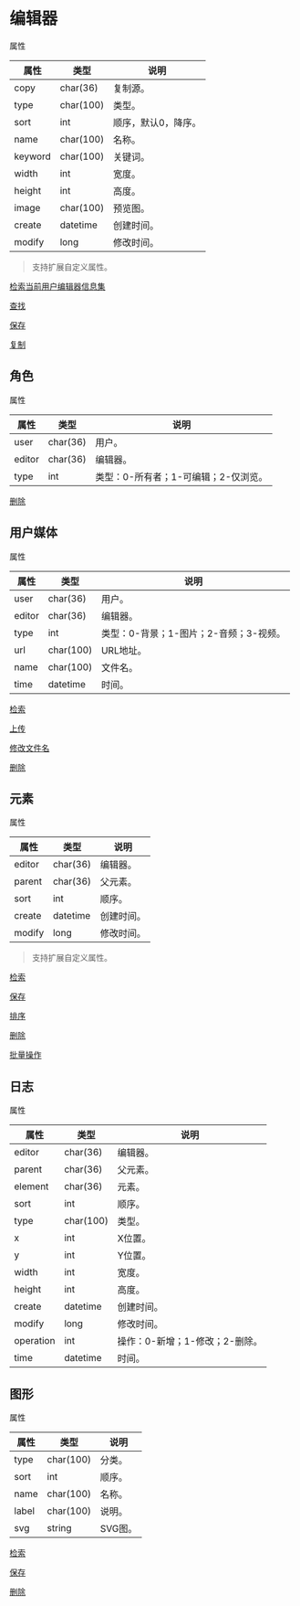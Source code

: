 # 编辑器

属性

|属性|类型|说明|
|---|---|---|
|copy|char(36)|复制源。|
|type|char(100)|类型。|
|sort|int|顺序，默认0，降序。|
|name|char(100)|名称。|
|keyword|char(100)|关键词。|
|width|int|宽度。|
|height|int|高度。|
|image|char(100)|预览图。|
|create|datetime|创建时间。|
|modify|long|修改时间。|

> 支持扩展自定义属性。

[检索当前用户编辑器信息集](doc/query-user.md)

[查找](doc/find.md)

[保存](doc/save.md)

[复制](doc/copy.md)

## 角色

属性

|属性|类型|说明|
|---|---|---|
|user|char(36)|用户。|
|editor|char(36)|编辑器。|
|type|int|类型：0-所有者；1-可编辑；2-仅浏览。|

[删除](doc/role/delete.md)

## 用户媒体

属性

|属性|类型|说明|
|---|---|---|
|user|char(36)|用户。|
|editor|char(36)|编辑器。|
|type|int|类型：0-背景；1-图片；2-音频；3-视频。|
|url|char(100)|URL地址。|
|name|char(100)|文件名。|
|time|datetime|时间。|

[检索](doc/media/query.md)

[上传](doc/media/save.md)

[修改文件名](doc/media/name.md)

[删除](doc/media/delete.md)

## 元素

属性

|属性|类型|说明|
|---|---|---|
|editor|char(36)|编辑器。|
|parent|char(36)|父元素。|
|sort|int|顺序。|
|create|datetime|创建时间。|
|modify|long|修改时间。|

> 支持扩展自定义属性。

[检索](doc/element/query.md)

[保存](doc/element/save.md)

[排序](doc/element/sort.md)

[删除](doc/element/delete.md)

[批量操作](doc/element/batch.md)

## 日志

属性

|属性|类型|说明|
|---|---|---|
|editor|char(36)|编辑器。|
|parent|char(36)|父元素。|
|element|char(36)|元素。|
|sort|int|顺序。|
|type|char(100)|类型。|
|x|int|X位置。|
|y|int|Y位置。|
|width|int|宽度。|
|height|int|高度。|
|create|datetime|创建时间。|
|modify|long|修改时间。|
|operation|int|操作：0-新增；1-修改；2-删除。|
|time|datetime|时间。|

## 图形

属性

|属性|类型|说明|
|---|---|---|
|type|char(100)|分类。|
|sort|int|顺序。|
|name|char(100)|名称。|
|label|char(100)|说明。|
|svg|string|SVG图。|

[检索](doc/graphic/query.md)

[保存](doc/graphic/save.md)

[删除](doc/graphic/delete.md)
